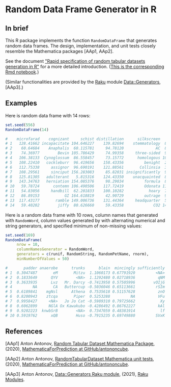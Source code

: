 # Random Data Frame Generator in R

## In brief

This R package implements the function `RandomDataFrame` that generates random data frames.
The design, implementation, and unit tests closely resemble the Mathematica packages [AAp1, AAp2].

See the document 
["Rapid specification of random tabular datasets generation in R"](https://htmlpreview.github.io/?https://github.com/antononcube/R-packages/blob/master/RandomDataFrameGenerator/notebooks/Rapid-specification-of-random-tabular-datasets-generation-in-R.nb.html)
for a more detailed introduction.
([This is the corresponding Rmd notebook](./notebooks/Rapid-specification-of-random-tabular-datasets-generation-in-R.Rmd).)

(Similar functionalities are provided by the [Raku](https://raku.org) module
[Data::Generators](https://modules.raku.org/dist/Data::Generators), [AAp3].)

## Examples

Here is random data frame with 14 rows:

```r
set.seed(556)
RandomDataFrame(14)

#    microfarad    cognizant     schist distillation      silkscreen     smelt    avowal
# 1   128.41662 incapacitate 104.646227    139.82694    stemmatology  84.58968 105.23215
# 2    60.64684    Anaphalis  60.115781     94.78120              AC  80.13380  56.82287
# 3    74.36977        Bevin 105.786429     74.99358     three-sided  96.29678  81.08573
# 4   106.38133  Cynoglossum  86.558457     73.15772      homologous 106.26842  89.79793
# 5   108.22410   cockleburr  96.419656    158.43356         benight  21.46612  88.48630
# 6   112.75338     assignor  96.690191    121.88561       Collinsia  37.87241  57.44803
# 7   108.29561     sinciput 156.283083     85.82031 insignificantly  90.15897 123.91021
# 8   125.81305   adulterant   5.815316    124.43350    unacquainted  83.83798 159.71666
# 9   143.34763   herniation 154.085376     98.29034         formula  87.43241 118.33813
# 10   59.78724      contemn 106.490506    117.72419         Odonata 111.13304 109.65395
# 11   54.83056     handbill  62.201833    100.10282           hoary  73.74650  90.24583
# 12   86.89153           GI 164.618819     42.90729         outrage  95.84622 111.37075
# 13  117.43177       ramble 149.006736    131.44364     headquarter  52.73246 122.40366
# 14   59.40202        jiffy  80.626660     59.43358             CO2 141.99879 112.86204
```

Here is a random data frame with 10 rows, 
column names that generated with `RandomWord`, 
column values generated by with alternating numerical and string generators, 
and specified minimum of non-missing values:

```r
set.seed(169)
RandomDataFrame(
     nrow = 10,
     columnNamesGenerator = RandomWord,
     generators = c(runif, RandomString, RandomPetName, rnorm),
     minNumberOfValues = 50)

#       padder anaerobe      trunks      blain  mincingly sufficiently
# 1  0.3047487       eM       Mitzu  1.1060173 0.67791920         <NA>
# 2  0.1833649      QYV        <NA>  1.1292480 0.02718936          qNM
# 3  0.3633935      Lvz   Mr. Darcy -0.7413958 0.57505996        vOIjG
# 4         NA       CA   Buttercup -0.5036046 0.65113661         rSIm
# 5  0.6189841    mgNsl      Athena  0.7535618 0.51157628          znO
# 6  0.8200943    ztcqa       Piper  0.5253288         NA          VFu
# 7  0.9958427     <NA>   Jo Jo Cat -0.5989310 0.79725662           Xy
# 8  0.6062899     NGlA Ox Kawakubo -0.4286492 0.86762227          kAl
# 9  0.9202223  knwbSrB        <NA>  0.7347059 0.48381914           lf
# 10 0.5919762      xQB        Huso -0.7915235 0.69749880         SVxK
```


## References

[AAp1] Anton Antonov,
[Random Tabular Dataset Mathematica Package](https://github.com/antononcube/MathematicaForPrediction/blob/master/Misc/RandomTabularDataset.m),
(2020),
[MathematicaForPrediction at GitHub/antononcube](https://github.com/antononcube/MathematicaForPrediction).

[AAp2] Anton Antonov,
[RandomTabularDataset Mathematica unit tests](https://github.com/antononcube/MathematicaForPrediction/blob/master/UnitTests/RandomTabularDataset-Unit-Tests.wlt),
(2020),
[MathematicaForPrediction at GitHub/antononcube](https://github.com/antononcube/MathematicaForPrediction).

[AAp3] Anton Antonov,
[Data::Generators Raku module](https://modules.raku.org/dist/Data::Generator),
(2021),
[Raku Modules](https://modules.raku.org).
